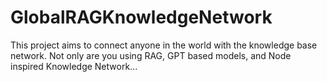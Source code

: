 # GlobalRAGKnowledgeNetwork
This project aims to connect anyone in the world with the knowledge base network. Not only are you using RAG, GPT based models, and Node inspired Knowledge Network...
